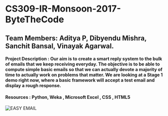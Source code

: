# CS309-IR-Monsoon-2017-ByteTheCode

## Team Members: Aditya P, Dibyendu Mishra, Sanchit Bansal, Vinayak Agarwal. 

#### Project Description : Our aim is to create a smart reply system to the bulk of emails that we keep receiving everyday. The objective is to be able to compute simple basic emails so that we can actually devote a majority of time to actually work on problems that matter. We are looking at a Stage 1 demo right now, where a basic framework will accept a test email and display a rough response. 

#### Resources : Python, Weka , Microsoft Excel , CSS , HTML5

![EASY EMAIL](https://raw.githubusercontent.com/ashoka-university/CS309-IR-Monsoon-2017-ByteTheCode/master/FrontEnd/static/EasyEmail_IR.png?token=AMewlLZZnHYKeiyOtPFuYlyb8QWlFW4_ks5aBjxVwA%3D%3D)
